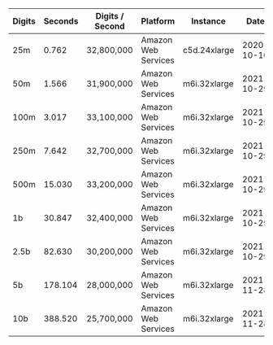 | Digits | Seconds | Digits / Second | Platform | Instance | Date | Files |
| ------ | ------- | --------------- | -------- | -------- | ---- | ----- |
| 25m | 0.762 | 32,800,000 | Amazon Web Services | c5d.24xlarge | 2020-10-10 | [cfg](../Amazon%20Web%20Services/c5d.24xlarge/Log%283%29%20%5Bmachin-secondary%5D/Log%283%29%20-%2020201010-104224.cfg) [out](../Amazon%20Web%20Services/c5d.24xlarge/Log%283%29%20%5Bmachin-secondary%5D/Log%283%29%20-%2020201010-104224.out) [txt](../Amazon%20Web%20Services/c5d.24xlarge/Log%283%29%20%5Bmachin-secondary%5D/Log%283%29%20-%2020201010-104224.txt) |
| 50m | 1.566 | 31,900,000 | Amazon Web Services | m6i.32xlarge | 2021-10-29 | [cfg](../Amazon%20Web%20Services/m6i.32xlarge/Log%283%29%20%5Bmachin-secondary%5D/Log%283%29%20-%2020211029-161109.cfg) [out](../Amazon%20Web%20Services/m6i.32xlarge/Log%283%29%20%5Bmachin-secondary%5D/Log%283%29%20-%2020211029-161109.out) [txt](../Amazon%20Web%20Services/m6i.32xlarge/Log%283%29%20%5Bmachin-secondary%5D/Log%283%29%20-%2020211029-161109.txt) |
| 100m | 3.017 | 33,100,000 | Amazon Web Services | m6i.32xlarge | 2021-10-29 | [cfg](../Amazon%20Web%20Services/m6i.32xlarge/Log%283%29%20%5Bmachin-secondary%5D/Log%283%29%20-%2020211029-161124.cfg) [out](../Amazon%20Web%20Services/m6i.32xlarge/Log%283%29%20%5Bmachin-secondary%5D/Log%283%29%20-%2020211029-161124.out) [txt](../Amazon%20Web%20Services/m6i.32xlarge/Log%283%29%20%5Bmachin-secondary%5D/Log%283%29%20-%2020211029-161124.txt) |
| 250m | 7.642 | 32,700,000 | Amazon Web Services | m6i.32xlarge | 2021-10-29 | [cfg](../Amazon%20Web%20Services/m6i.32xlarge/Log%283%29%20%5Bmachin-secondary%5D/Log%283%29%20-%2020211029-161144.cfg) [out](../Amazon%20Web%20Services/m6i.32xlarge/Log%283%29%20%5Bmachin-secondary%5D/Log%283%29%20-%2020211029-161144.out) [txt](../Amazon%20Web%20Services/m6i.32xlarge/Log%283%29%20%5Bmachin-secondary%5D/Log%283%29%20-%2020211029-161144.txt) |
| 500m | 15.030 | 33,200,000 | Amazon Web Services | m6i.32xlarge | 2021-10-29 | [cfg](../Amazon%20Web%20Services/m6i.32xlarge/Log%283%29%20%5Bmachin-secondary%5D/Log%283%29%20-%2020211029-172453.cfg) [out](../Amazon%20Web%20Services/m6i.32xlarge/Log%283%29%20%5Bmachin-secondary%5D/Log%283%29%20-%2020211029-172453.out) [txt](../Amazon%20Web%20Services/m6i.32xlarge/Log%283%29%20%5Bmachin-secondary%5D/Log%283%29%20-%2020211029-172453.txt) |
| 1b | 30.847 | 32,400,000 | Amazon Web Services | m6i.32xlarge | 2021-10-29 | [cfg](../Amazon%20Web%20Services/m6i.32xlarge/Log%283%29%20%5Bmachin-secondary%5D/Log%283%29%20-%2020211029-172527.cfg) [out](../Amazon%20Web%20Services/m6i.32xlarge/Log%283%29%20%5Bmachin-secondary%5D/Log%283%29%20-%2020211029-172527.out) [txt](../Amazon%20Web%20Services/m6i.32xlarge/Log%283%29%20%5Bmachin-secondary%5D/Log%283%29%20-%2020211029-172527.txt) |
| 2.5b | 82.630 | 30,200,000 | Amazon Web Services | m6i.32xlarge | 2021-10-29 | [cfg](../Amazon%20Web%20Services/m6i.32xlarge/Log%283%29%20%5Bmachin-secondary%5D/Log%283%29%20-%2020211029-204127.cfg) [out](../Amazon%20Web%20Services/m6i.32xlarge/Log%283%29%20%5Bmachin-secondary%5D/Log%283%29%20-%2020211029-204127.out) [txt](../Amazon%20Web%20Services/m6i.32xlarge/Log%283%29%20%5Bmachin-secondary%5D/Log%283%29%20-%2020211029-204127.txt) |
| 5b | 178.104 | 28,000,000 | Amazon Web Services | m6i.32xlarge | 2021-11-28 | [cfg](../Amazon%20Web%20Services/m6i.32xlarge/Log%283%29%20%5Bmachin-secondary%5D/Log%283%29%20-%2020211128-002236.cfg) [out](../Amazon%20Web%20Services/m6i.32xlarge/Log%283%29%20%5Bmachin-secondary%5D/Log%283%29%20-%2020211128-002236.out) [txt](../Amazon%20Web%20Services/m6i.32xlarge/Log%283%29%20%5Bmachin-secondary%5D/Log%283%29%20-%2020211128-002236.txt) |
| 10b | 388.520 | 25,700,000 | Amazon Web Services | m6i.32xlarge | 2021-11-28 | [cfg](../Amazon%20Web%20Services/m6i.32xlarge/Log%283%29%20%5Bmachin-secondary%5D/Log%283%29%20-%2020211128-002927.cfg) [out](../Amazon%20Web%20Services/m6i.32xlarge/Log%283%29%20%5Bmachin-secondary%5D/Log%283%29%20-%2020211128-002927.out) [txt](../Amazon%20Web%20Services/m6i.32xlarge/Log%283%29%20%5Bmachin-secondary%5D/Log%283%29%20-%2020211128-002927.txt) |
